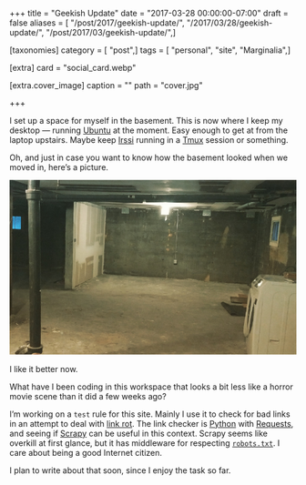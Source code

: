 +++
title = "Geekish Update"
date = "2017-03-28 00:00:00-07:00"
draft = false
aliases = [ "/post/2017/geekish-update/", "/2017/03/28/geekish-update/", "/post/2017/03/geekish-update/",]

[taxonomies]
category = [ "post",]
tags = [ "personal", "site", "Marginalia",]

[extra]
card = "social_card.webp"

[extra.cover_image]
caption = ""
path = "cover.jpg"

+++

I set up a space for myself in the basement.
This is now where I keep my desktop — running [Ubuntu](https://www.ubuntu.com/) at the moment.
Easy enough to get at from the laptop upstairs.
Maybe keep [Irssi](https://irssi.org/) running in a [Tmux](https://tmux.github.io/) session or something.

Oh, and just in case you want to know how the basement looked when we moved in, here’s a picture.

![The original basement](basement-original.jpg)

I like it better now.

What have I been coding in this workspace that looks a bit less like a horror movie scene than it did a few weeks ago?

I’m working on a `test` rule for this site.
Mainly I use it to check for bad links in an attempt to deal with [link rot](https://en.wikipedia.org/wiki/Link_rot).
The link checker is [Python](https://www.python.org/) with [Requests](http://docs.python-requests.org/en/master/),
and seeing if [Scrapy](https://scrapy.org/) can be useful in this context.
Scrapy seems like overkill at first glance, but it has middleware for respecting [`robots.txt`](http://www.robotstxt.org/).
I care about being a good Internet citizen.

I plan to write about that soon, since I enjoy the task so far.